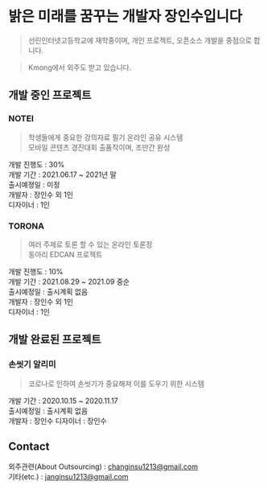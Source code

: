# 밝은 미래를 꿈꾸는 개발자 장인수입니다
> 선린인터넷고등학교에 재학중이며, 개인 프로젝트, 오픈소스 개발을 중점으로 합니다. <br>

> Kmong에서 외주도 받고 있습니다.

## 개발 중인 프로젝트

### NOTEI
> 학생들에게 중요한 강의자료 필기 온라인 공유 시스템 <br>
> 모바일 콘텐츠 경진대회 출품작이며, 조만간 완성

개발 진행도 : 30% <br>
개발 기간 : 2021.06.17 ~ 2021년 말 <br>
출시예졍일 : 미정 <br>
개발자 : 장인수 외 1인 <br>
디자이너 : 1인

### TORONA
> 여러 주제로 토론 할 수 있는 온라인 토론장 <br>
> 동아리 EDCAN 프로젝트

개발 진행도 : 10% <br>
개발 기간 : 2021.08.29 ~ 2021.09 중순 <br>
출시예정일 : 출시계획 없음 <br>
개발자 : 장인수 외 1인 <br>
디자이너 : 1인



## 개발 완료된 프로젝트

### 손씻기 알리미
> 코로나로 인하여 손씻기가 중요해져 이를 도우기 위한 시스템

개발 기간 : 2020.10.15 ~ 2020.11.17 <br>
출시예정일 : 출시계획 없음 <br>
개발자 : 장인수
디자이너 : 장인수


## Contact
외주관련(About Outsourcing) : changinsu1213@gmail.com <br>
기타(etc.) : janginsu1213@gmail.com
